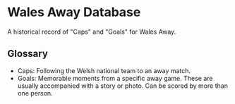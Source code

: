 # Wales Away Database

A historical record of "Caps" and "Goals" for Wales Away.

## Glossary

* Caps: Following the Welsh national team to an away match.
* Goals: Memorable moments from a specific away game. These are usually accompanied with a story or photo. Can be scored by more than one person.